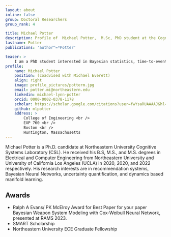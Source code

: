 ```yaml
---
layout: about
inline: false
group: Doctoral Researchers
group_rank: 4

title: Michael Potter
description: Profile of  Michael Potter,  M.Sc, PhD student at the Cognitive Systems Lab
lastname: Potter
publications: 'author^=*Potter'

teaser: >
    I am a PhD student interested in Bayesian statistics, time-to-event modelinig, and physics-based deep learning. A fun fact about me is that I am a professional juggler (I can juggle anything).
profile:
    name: Michael Potter
    position: (coadvised with Michael Everett)
    align: right
    image: profile_pictures/potterm.jpg
    email: potter.mi@northeastern.edu
    linkedin: michael-lynn-potter
    orcid: 0000-0002-0378-1178
    scholar: https://scholar.google.com/citations?user=fwYsaRUAAAAJ&hl=en
    github: mlpotter
    address: >
        College of Engineering <br />
        EXP 760 <br />
        Boston <br />
        Huntington, Massachusetts
---
```


Michael Potter is a Ph.D. candidate at Northeastern University Cognitive Systems Laboratory (CSL). He received his B.S, M.S., and M.S.  degrees in Electrical and Computer Engineering from Northeastern University and University of California Los Angeles (UCLA) in 2020, 2020, and 2022 respectively. His research interests are in recommendation systems, Bayesian Neural Networks, uncertainty quantification, and dynamics based manifold learning.  


## Awards
* Ralph A Evans/ PK McElroy Award for Best Paper for your paper Bayesian Weapon System Modeling with Cox-Weibull Neural Network, presented at RAMS 2023.
* SMART Scholarship
* Northeastern University ECE Graduate Fellowship